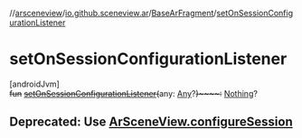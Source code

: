 //[arsceneview](../../../index.md)/[io.github.sceneview.ar](../index.md)/[BaseArFragment](index.md)/[setOnSessionConfigurationListener](set-on-session-configuration-listener.md)

# setOnSessionConfigurationListener

[androidJvm]\
~~fun~~ [~~setOnSessionConfigurationListener~~](set-on-session-configuration-listener.md)~~(~~any: [Any](https://kotlinlang.org/api/latest/jvm/stdlib/kotlin/-any/index.html)?~~)~~~~:~~ [Nothing](https://kotlinlang.org/api/latest/jvm/stdlib/kotlin/-nothing/index.html)?

##  Deprecated: Use [ArSceneView.configureSession](../-ar-scene-view/configure-session.md)
